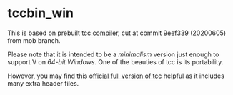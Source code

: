# tccbin_win

This is based on prebuilt [tcc compiler](https://repo.or.cz/tinycc.git), cut at commit [9eef339](https://repo.or.cz/tinycc.git/commit/9eef33993ade2d3b964d19b1081978ceae5d359d) (20200605) from mob branch. 

Please note that it is intended to be a *minimalism* version just enough to support V on *64-bit Windows*. One of the beauties of tcc is its portability. 

However, you may find this [official full version of tcc](http://download.savannah.gnu.org/releases/tinycc/winapi-full-for-0.9.27.zip) helpful as it includes many extra header files.
